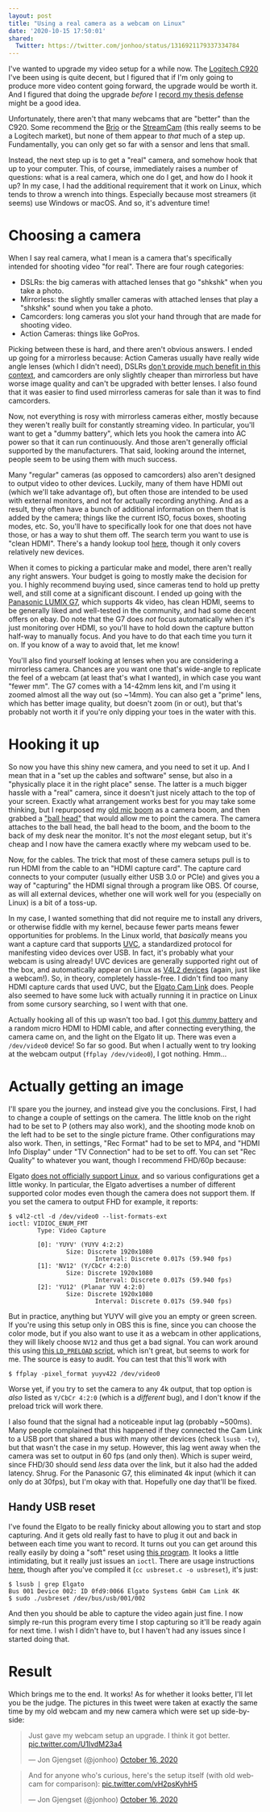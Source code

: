 ```yaml
---
layout: post
title: "Using a real camera as a webcam on Linux"
date: '2020-10-15 17:50:01'
shared:
  Twitter: https://twitter.com/jonhoo/status/1316921179337334784
---
```


I've wanted to upgrade my video setup for a while now. The [Logitech
C920] I've been using is quite decent, but I figured that if I'm only
going to produce more video content going forward, the upgrade would be
worth it. And I figured that doing the upgrade _before_ I [record my
thesis defense](https://twitter.com/jonhoo/status/1315816753679622144)
might be a good idea.

Unfortunately, there aren't that many webcams that are "better" than the
C920. Some recommend the [Brio] or the [StreamCam] (this really seems to
be a Logitech market), but none of them appear to _that_ much of a step
up. Fundamentally, you can only get so far with a sensor and lens that
small.

Instead, the next step up is to get a "real" camera, and somehow hook
that up to your computer. This, of course, immediately raises a number
of questions: what is a real camera, which one do I get, and how do I
hook it up? In my case, I had the additional requirement that it work on
Linux, which tends to throw a wrench into things. Especially because
most streamers (it seems) use Windows or macOS. And so, it's adventure
time!

# Choosing a camera

When I say real camera, what I mean is a camera that's specifically
intended for shooting video "for real". There are four rough categories:

 - DSLRs: the big cameras with attached lenses that go "shkshk" when you take a photo.
 - Mirrorless: the slightly smaller cameras with attached lenses that play a "shkshk" sound when you take a photo.
 - Camcorders: long cameras you slot your hand through that are made for shooting video.
 - Action Cameras: things like GoPros.

Picking between these is hard, and there aren't obvious answers. I ended
up going for a mirrorless because: Action Cameras usually have really
wide angle lenses (which I didn't need), DSLRs [don't provide much
benefit in this context][dslrs], and camcorders are only slightly
cheaper than mirrorless but have worse image quality and can't be
upgraded with better lenses. I also found that it was easier to find
used mirrorless cameras for sale than it was to find camcorders.

Now, not everything is rosy with mirrorless cameras either, mostly
because they weren't really built for constantly streaming video. In
particular, you'll want to get a "dummy battery", which lets you hook
the camera into AC power so that it can run continuously. And those
aren't generally official supported by the manufacturers. That said,
looking around the internet, people seem to be using them with much
success.

Many "regular" cameras (as opposed to camcorders) also aren't designed
to output video to other devices. Luckily, many of them have HDMI out
(which we'll take advantage of), but often those are intended to be used
with external monitors, and not for actually recording anything. And as
a result, they often have a bunch of additional information on them that
is added by the camera; things like the current ISO, focus boxes,
shooting modes, etc. So, you'll have to specifically look for one that
does not have those, or has a way to shut them off. The search term
you want to use is "clean HDMI". There's a handy lookup tool
[here](https://www.elgato.com/en/gaming/cam-link/camera-check), though
it only covers relatively new devices.

When it comes to picking a particular make and model, there aren't
really any right answers. Your budget is going to mostly make the
decision for you. I highly recommend buying used, since cameras tend to
hold up pretty well, and still come at a significant discount. I ended
up going with the [Panasonic LUMIX G7], which supports 4k video, has
clean HDMI, seems to be generally liked and well-tested in the
community, and had some decent offers on ebay. Do note that the G7 does
_not_ focus automatically when it's just monitoring over HDMI, so you'll
have to hold down the capture button half-way to manually focus. And you
have to do that each time you turn it on. If you know of a way to avoid
that, let me know!

You'll also find yourself looking at lenses when you are considering a
mirrorless camera. Chances are you want one that's wide-angle to
replicate the feel of a webcam (at least that's what I wanted), in which
case you want "fewer mm". The G7 comes with a 14-42mm lens kit, and I'm
using it zoomed almost all the way out (so ~14mm). You can also get a
"prime" lens, which has better image quality, but doesn't zoom (in or
out), but that's probably not worth it if you're only dipping your toes
in the water with this.

# Hooking it up

So now you have this shiny new camera, and you need to set it up. And I
mean that in a "set up the cables and software" sense, but also in a
"physically place it in the right place" sense. The latter is a much
bigger hassle with a "real" camera, since it doesn't just nicely attach
to the top of your screen. Exactly what arrangement works best for you
may take some thinking, but I repurposed my [old mic boom] as a camera
boom, and then grabbed a ["ball head"] that would allow me to point the
camera. The camera attaches to the ball head, the ball head to the boom,
and the boom to the back of my desk near the monitor. It's not the
_most_ elegant setup, but it's cheap and I now have the camera exactly
where my webcam used to be.

Now, for the cables. The trick that most of these camera setups pull is
to run HDMI from the cable to an "HDMI capture card". The capture card
connects to your computer (usually either USB 3.0 or PCIe) and
gives you a way of "capturing" the HDMI signal through a program like
OBS. Of course, as will all external devices, whether one will work well
for you (especially on Linux) is a bit of a toss-up.

In my case, I wanted something that did not require me to install any
drivers, or otherwise fiddle with my kernel, because fewer parts means
fewer opportunities for problems. In the Linux world, that _basically_
means you want a capture card that supports [UVC], a standardized
protocol for manifesting video devices over USB. In fact, it's probably
what your webcam is using already! UVC devices are generally supported
right out of the box, and automatically appear on Linux as [V4L2
devices] (again, just like a webcam!). So, in theory, completely
hassle-free. I didn't find too many HDMI capture cards that used UVC,
but the [Elgato Cam Link] does. People also seemed to have some luck
with actually running it in practice on Linux from some cursory
searching, so I went with that one.

Actually hooking all of this up wasn't too bad. I got [this dummy
battery] and a random micro HDMI to HDMI cable, and after connecting
everything, the camera came on, and the light on the Elgato lit up.
There was even a `/dev/video0` device! So far so good. But when I
actually went to try looking at the webcam output (`ffplay
/dev/video0`), I got nothing. Hmm...

# Actually getting an image

I'll spare you the journey, and instead give you the conclusions. First,
I had to change a couple of settings on the camera. The little knob on
the right had to be set to P (others may also work), and the shooting
mode knob on the left had to be set to the single picture frame. Other
configurations may also work. Then, in settings, "Rec Format" had to be
set to MP4, and "HDMI Info Display" under "TV Connection" had to be set
to off. You can set "Rec Quality" to whatever you want, though I
recommend FHD/60p because:

Elgato [does not officially support Linux], and so various
configurations get a little wonky. In particular, the Elgato advertises
a number of different supported color modes even though the camera does
not support them. If you set the camera to output FHD for example, it
reports:

```console
$ v4l2-ctl -d /dev/video0 --list-formats-ext
ioctl: VIDIOC_ENUM_FMT
        Type: Video Capture

        [0]: 'YUYV' (YUYV 4:2:2)
                Size: Discrete 1920x1080
                        Interval: Discrete 0.017s (59.940 fps)
        [1]: 'NV12' (Y/CbCr 4:2:0)
                Size: Discrete 1920x1080
                        Interval: Discrete 0.017s (59.940 fps)
        [2]: 'YU12' (Planar YUV 4:2:0)
                Size: Discrete 1920x1080
                        Interval: Discrete 0.017s (59.940 fps)
```

But in practice, anything but YUYV will give you an empty or green
screen. If you're using this setup only in OBS this is fine, since you
can choose the color mode, but if you also want to use it as a webcam in
other applications, they will likely choose `NV12` and thus get a bad
signal. You can work around this using [this `LD_PRELOAD` script], which
isn't great, but seems to work for me. The source is easy to audit. You
can test that this'll work with

```console
$ ffplay -pixel_format yuyv422 /dev/video0
```

Worse yet, if you try to set the camera to any 4k output, that top
option is *also* listed as `Y/CbCr 4:2:0`  (which is a *different* bug),
and I don't know if the preload trick will work there.

I also found that the signal had a noticeable input lag (probably
~500ms). Many people complained that this happened if they connected the
Cam Link to a USB port that shared a bus with many other devices (check
`lsusb -tv`), but that wasn't the case in my setup. However, this lag
went away when the camera was set to output in 60 fps (and only then).
Which is super weird, since FHD/30 should send _less_ data over the
link, but it also had the added latency. Shrug. For the Panasonic G7,
this eliminated 4k input (which it can only do at 30fps), but I'm okay
with that. Hopefully one day that'll be fixed.

## Handy USB reset

I've found the Elgato to be really finicky about allowing you to start
and stop capturing. And it gets old really fast to have to plug it out
and back in between each time you want to record. It turns out you can
get around this really easily by doing a "soft" reset using [this
program](https://marc.info/?l=linux-usb&m=121459435621262&w=2). It looks
a little intimidating, but it really just issues an `ioctl`. There are
usage instructions
[here](https://askubuntu.com/questions/645/how-do-you-reset-a-usb-device-from-the-command-line),
though after you've compiled it (`cc usbreset.c -o usbreset`), it's
just:

```console
$ lsusb | grep Elgato
Bus 001 Device 002: ID 0fd9:0066 Elgato Systems GmbH Cam Link 4K
$ sudo ./usbreset /dev/bus/usb/001/002
```

And then you should be able to capture the video again just fine. I now
simply re-run this program every time I stop capturing so it'll be ready
again for next time. I wish I didn't have to, but I haven't had any
issues since I started doing that.

# Result

Which brings me to the end. It works! As for whether it looks better,
I'll let you be the judge. The pictures in this tweet were taken at
exactly the same time by my old webcam and my new camera which were set
up side-by-side:

<blockquote class="twitter-tweet" data-conversation="none"><p lang="en" dir="ltr">Just gave my webcam setup an upgrade. I think it got better. <a href="https://t.co/U1IvdM23a4">pic.twitter.com/U1IvdM23a4</a></p>&mdash; Jon Gjengset (@jonhoo) <a href="https://twitter.com/jonhoo/status/1316902940154728450?ref_src=twsrc%5Etfw">October 16, 2020</a></blockquote> <script async src="https://platform.twitter.com/widgets.js" charset="utf-8"></script>

<blockquote class="twitter-tweet" data-conversation="none"><p lang="en" dir="ltr">And for anyone who&#39;s curious, here&#39;s the setup itself (with old webcam for comparison): <a href="https://t.co/vH2psKyhH5">pic.twitter.com/vH2psKyhH5</a></p>&mdash; Jon Gjengset (@jonhoo) <a href="https://twitter.com/jonhoo/status/1317169643467939840?ref_src=twsrc%5Etfw">October 16, 2020</a></blockquote> <script async src="https://platform.twitter.com/widgets.js" charset="utf-8"></script>

  [Logitech C920]: https://www.logitech.com/en-us/products/webcams/c920-pro-hd-webcam.960-000764.html
  [Brio]: https://www.logitech.com/en-us/product/brio
  [StreamCam]: https://www.logitech.com/en-us/products/webcams/streamcam.960-001289.html
  [dslrs]: https://filmora.wondershare.com/youtube/mirrorless-vs-dslr.html#part4
  [Panasonic LUMIX G7]: https://shop.panasonic.com/cameras-and-camcorders/cameras/lumix-interchangeable-lens-ilc-cameras/DMC-G7K.html?dwvar_DMC-G7K_color=Black
  [old mic boom]: https://www.innogear.com/products/microphone-stand-mic-windscreen-and-mic-pop-filter-set
  ["ball head"]: https://smile.amazon.com/gp/product/B07RXQTL1V/ref=ppx_yo_dt_b_asin_title_o08_s00?ie=UTF8&psc=1
  [UVC]: https://www.ideasonboard.org/uvc/
  [V4L2 devices]: https://linuxdevices.org/intro-to-v4l2-a/
  [Elgato Cam Link]: https://www.elgato.com/en/gaming/cam-link-4k
  [this dummy battery]: https://smile.amazon.com/gp/product/B01D69P0UG/ref=ppx_yo_dt_b_asin_title_o08_s00?ie=UTF8&psc=1
  [does not officially support Linux]: https://github.com/xkahn/camlink#this-is-a-cam-link-bug-4k-what-does-elgato-support-say
  [this `LD_PRELOAD` script]: https://github.com/xkahn/camlink
